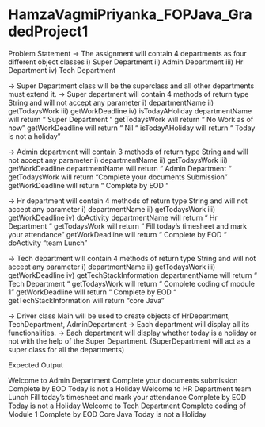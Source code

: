 # HamzaVagmiPriyanka_FOPJava_GradedProject1
Problem Statement
→ The assignment will contain 4 departments as four different object classes
i) Super Department
ii) Admin Department
iii) Hr Department
iv) Tech Department

→ Super Department class will be the superclass and all other departments must extend it.
→ Super department will contain 4 methods of return type String and will not accept any
parameter
i) departmentName
ii) getTodaysWork
iii) getWorkDeadline
iv) isTodayAHoliday
departmentName will return “ Super Department “
getTodaysWork will return “ No Work as of now”
getWorkDeadline will return “ Nil “
isTodayAHoliday will return “ Today is not a holiday”

→ Admin department will contain 3 methods of return type String and will not accept any
parameter
i) departmentName
ii) getTodaysWork
iii) getWorkDeadline
departmentName will return “ Admin Department “
getTodaysWork will return “Complete your documents Submission”
getWorkDeadline will return “ Complete by EOD “

→ Hr department will contain 4 methods of return type String and will not accept any
parameter
i) departmentName
ii) getTodaysWork
iii) getWorkDeadline
iv) doActivity
departmentName will return “ Hr Department “
getTodaysWork will return “ Fill today’s timesheet and mark your attendance”
getWorkDeadline will return “ Complete by EOD “
doActivity “team Lunch”

→ Tech department will contain 4 methods of return type String and will not accept any
parameter
i) departmentName
ii) getTodaysWork
iii) getWorkDeadline
iv) getTechStackInformation
departmentName will return “ Tech Department “
getTodaysWork will return “ Complete coding of module 1”
getWorkDeadline will return “ Complete by EOD “
getTechStackInformation will return “core Java”

→ Driver class Main will be used to create objects of HrDepartment, TechDepartment,
AdminDepartment
→ Each department will display all its functionalities.
→ Each department will display whether today is a holiday or not with the help of the Super
Department. (SuperDepartment will act as a super class for all the departments)

Expected Output

Welcome to Admin Department
Complete your documents submission
Complete by EOD
Today is not a Holiday
Welcome to HR Department
team Lunch
Fill today’s timesheet and mark your attendance
Complete by EOD
Today is not a Holiday
Welcome to Tech Department
Complete coding of Module 1
Complete by EOD
Core Java
Today is not a Holiday
